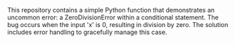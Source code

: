 This repository contains a simple Python function that demonstrates an uncommon error: a ZeroDivisionError within a conditional statement.  The bug occurs when the input 'x' is 0, resulting in division by zero. The solution includes error handling to gracefully manage this case.